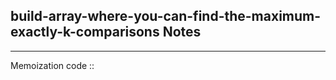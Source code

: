 <h2>build-array-where-you-can-find-the-maximum-exactly-k-comparisons Notes</h2><hr>Memoization code ::